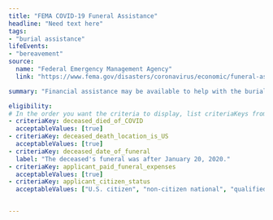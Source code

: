 ```yaml
---
title: "FEMA COVID-19 Funeral Assistance"
headline: "Need text here"
tags: 
- "burial assistance"
lifeEvents: 
- "bereavement"
source:
  name: "Federal Emergency Management Agency"
  link: "https://www.fema.gov/disasters/coronavirus/economic/funeral-assistance"

summary: "Financial assistance may be available to help with the burial and funeral costs for people who died of COVID-19."

eligibility:
# In the order you want the criteria to display, list criteriaKeys from the csv here, each followed by a comma-separated list of which values indicate eligibility for that criteria. Wrap individual values in quotes if they have inner commas.
- criteriaKey: deceased_died_of_COVID
  acceptableValues: [true]
- criteriaKey: deceased_death_location_is_US
  acceptableValues: [true]
- criteriaKey: deceased_date_of_funeral
  label: "The deceased's funeral was after January 20, 2020."
- criteriaKey: applicant_paid_funeral_expenses
  acceptableValues: [true]
- criteriaKey: applicant_citizen_status
  acceptableValues: ["U.S. citizen", "non-citizen national", "qualified alien"]


---
```

